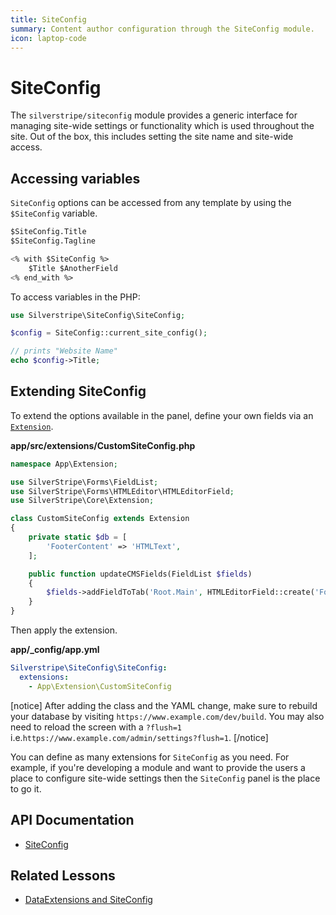 ```yaml
---
title: SiteConfig
summary: Content author configuration through the SiteConfig module.
icon: laptop-code
---
```


# SiteConfig

The `silverstripe/siteconfig` module provides a generic interface for managing site-wide settings or functionality which is used
throughout the site. Out of the box, this includes setting the site name and site-wide access.

## Accessing variables

`SiteConfig` options can be accessed from any template by using the `$SiteConfig` variable.

```ss
$SiteConfig.Title 
$SiteConfig.Tagline

<% with $SiteConfig %>
    $Title $AnotherField
<% end_with %>
```

To access variables in the PHP:

```php
use Silverstripe\SiteConfig\SiteConfig;

$config = SiteConfig::current_site_config(); 

// prints "Website Name"
echo $config->Title;
```

## Extending SiteConfig

To extend the options available in the panel, define your own fields via an [`Extension`](api:SilverStripe\Core\Extension).

**app/src/extensions/CustomSiteConfig.php**

```php
namespace App\Extension;

use SilverStripe\Forms\FieldList;
use SilverStripe\Forms\HTMLEditor\HTMLEditorField;
use SilverStripe\Core\Extension;

class CustomSiteConfig extends Extension 
{
    private static $db = [
        'FooterContent' => 'HTMLText',
    ];

    public function updateCMSFields(FieldList $fields) 
    {
        $fields->addFieldToTab('Root.Main', HTMLEditorField::create('FooterContent', 'Footer Content'));
    }
}
```

Then apply the extension.

**app/_config/app.yml**

```yml
Silverstripe\SiteConfig\SiteConfig:
  extensions:
    - App\Extension\CustomSiteConfig
```

[notice]
After adding the class and the YAML change, make sure to rebuild your database by visiting `https://www.example.com/dev/build`.
You may also need to reload the screen with a `?flush=1` i.e.`https://www.example.com/admin/settings?flush=1`.
[/notice]

You can define as many extensions for `SiteConfig` as you need. For example, if you're developing a module and want to
provide the users a place to configure site-wide settings then the `SiteConfig` panel is the place to go it.

## API Documentation

* [SiteConfig](api:SilverStripe\SiteConfig\SiteConfig)


## Related Lessons
* [DataExtensions and SiteConfig](https://www.silverstripe.org/learn/lessons/v4/data-extensions-and-siteconfig-1)
